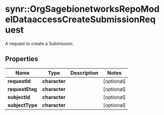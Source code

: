 # synr::OrgSagebionetworksRepoModelDataaccessCreateSubmissionRequest

A request to create a Submission.

## Properties
Name | Type | Description | Notes
------------ | ------------- | ------------- | -------------
**requestId** | **character** |  | [optional] 
**requestEtag** | **character** |  | [optional] 
**subjectId** | **character** |  | [optional] 
**subjectType** | **character** |  | [optional] 



